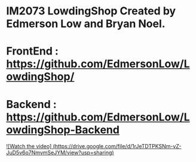 
# IM2073 LowdingShop Created by Edmerson Low and Bryan Noel.
# FrontEnd : https://github.com/EdmersonLow/LowdingShop/
# Backend  : https://github.com/EdmersonLow/LowdingShop-Backend
[![Watch the video] (https://drive.google.com/file/d/1rJeTDTPKSNm-vZ-JuD5v6o7NmvmSeJYM/view?usp=sharing)](https://drive.google.com/file/d/1tOlxRH5OuW97UPCoHXascd_nApPpjmgo/view?usp=sharing)
